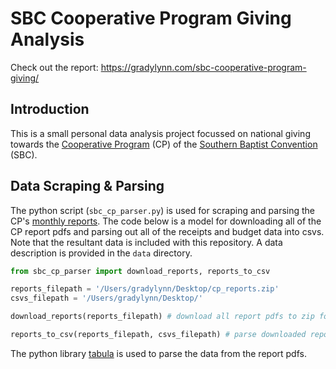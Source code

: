 # SBC Cooperative Program Giving Analysis

Check out the report: https://gradylynn.com/sbc-cooperative-program-giving/

## Introduction
This is a small personal data analysis project focussed on national giving towards
the [Cooperative Program](https://www.sbc.net/missions/the-cooperative-program/) (CP)
of the [Southern Baptist Convention](https://www.sbc.net) (SBC).

## Data Scraping & Parsing
The python script (`sbc_cp_parser.py`) is used for scraping and parsing the CP's
[monthly reports](https://www.sbc.net/missions/the-cooperative-program/reports/monthly/).
The code below is a model for downloading all of the CP report pdfs and parsing out all
of the receipts and budget data into csvs. Note that the resultant data is included with
this repository. A data description is provided in the `data` directory.
```python
from sbc_cp_parser import download_reports, reports_to_csv

reports_filepath = '/Users/gradylynn/Desktop/cp_reports.zip'
csvs_filepath = '/Users/gradylynn/Desktop/'

download_reports(reports_filepath) # download all report pdfs to zip folder

reports_to_csv(reports_filepath, csvs_filepath) # parse downloaded reports and write out csvs
```

The python library [tabula](https://pypi.org/project/tabula-py/) is used to parse
the data from the report pdfs.
